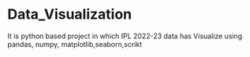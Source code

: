 # Data_Visualization
It is python based project in which IPL 2022-23 data has Visualize using pandas, numpy, matplotlib,seaborn,scrikt
